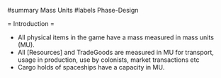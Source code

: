 #summary Mass Units
#labels Phase-Design

= Introduction =

  * All physical items in the game have a mass measured in mass units (MU).  
  * All [Resources] and TradeGoods are measured in MU for transport, usage in production, use by colonists, market transactions etc
  * Cargo holds of spaceships have a capacity in MU.


 
 
 